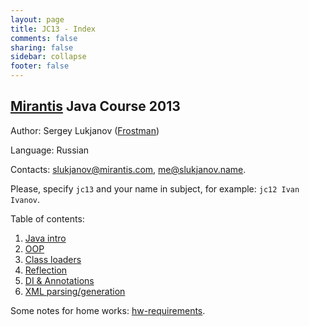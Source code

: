 ```yaml
---
layout: page                                                                                                            
title: JC13 - Index                                                                                                                 
comments: false                                                                                                         
sharing: false                                                                                                          
sidebar: collapse                                                                                                       
footer: false   
---
```

## [Mirantis](http://www.mirantis.com) Java Course 2013
Author: Sergey Lukjanov ([Frostman](https://github.com/Frostman/ "Frostman at github.com"))

Language: Russian

Contacts: [slukjanov@mirantis.com](mailto:slukjanov@mirantis.com?subject=jc13%20Ivan%20Ivanov),
 [me@slukjanov.name](mailto:me@slukjanov.name?subject=jc13%20Ivan%20Ivanov).

Please, specify `jc13` and your name in subject, for example: `jc12 Ivan Ivanov`.

Table of contents:

1. [Java intro](lecture-01-java-intro.html)
2. [OOP](lecture-02-oop.html)
3. [Class loaders](lecture-03-class-loaders.html)
4. [Reflection](lecture-04-reflection.html)
5. [DI & Annotations](lecture-05-di.html)
6. [XML parsing/generation](lecture-06-xml.html)

Some notes for home works: [hw-requirements](hw-requirements.html).
